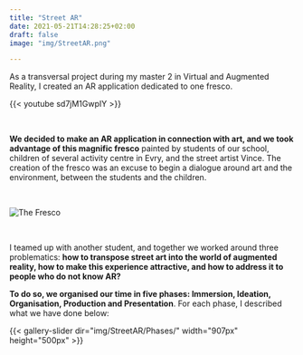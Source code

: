 ```yaml
---
title: "Street AR"
date: 2021-05-21T14:28:25+02:00
draft: false
image: "img/StreetAR.png"

---
```


As a transversal project during my master 2 in Virtual and Augmented Reality, I created an AR application dedicated to one fresco.    


{{< youtube sd7jM1GwpIY >}}    

&nbsp;

**We decided to make an AR application in connection with art, and we took advantage of this magnific fresco** painted by students of our school, children of several activity centre in Evry,  and the street artist Vince.
The creation of the fresco was an excuse to begin a dialogue around art and the environment, between the students and the children. 

&nbsp;

![The Fresco](https://ceici92.github.io/CeciliasPortofolio/img/StreetAR/Fresco.jpg)

&nbsp;

I teamed up with another student, and together we worked around three problematics: **how to transpose street art into the world of augmented reality, how to make this experience attractive, and how to address it to people who do not know AR?**

**To do so, we organised our time in five phases: Immersion, Ideation, Organisation, Production and Presentation**.
For each phase, I described what we have done below:

{{< gallery-slider dir="img/StreetAR/Phases/" width="907px" height="500px" >}}


